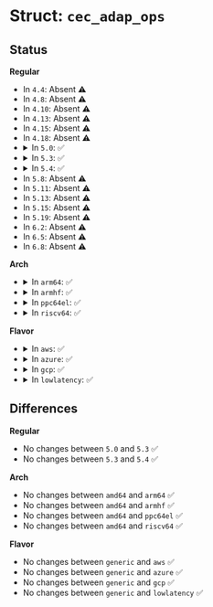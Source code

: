 # Struct: <code>cec_adap_ops</code>

## Status
<b>Regular</b>
<ul>
<li>
In <code>4.4</code>: Absent ⚠️
</li>
<li>
In <code>4.8</code>: Absent ⚠️
</li>
<li>
In <code>4.10</code>: Absent ⚠️
</li>
<li>
In <code>4.13</code>: Absent ⚠️
</li>
<li>
In <code>4.15</code>: Absent ⚠️
</li>
<li>
In <code>4.18</code>: Absent ⚠️
</li>
<li>
<details>
<summary>In <code>5.0</code>: ✅</summary>

```c
struct cec_adap_ops {
    int (*adap_enable)(struct cec_adapter *, bool);
    int (*adap_monitor_all_enable)(struct cec_adapter *, bool);
    int (*adap_monitor_pin_enable)(struct cec_adapter *, bool);
    int (*adap_log_addr)(struct cec_adapter *, u8);
    int (*adap_transmit)(struct cec_adapter *, u8, u32, struct cec_msg *);
    void (*adap_status)(struct cec_adapter *, struct seq_file *);
    void (*adap_free)(struct cec_adapter *);
    int (*error_inj_show)(struct cec_adapter *, struct seq_file *);
    bool (*error_inj_parse_line)(struct cec_adapter *, char *);
    int (*received)(struct cec_adapter *, struct cec_msg *);
};
```
</details>
</li>
<li>
<details>
<summary>In <code>5.3</code>: ✅</summary>

```c
struct cec_adap_ops {
    int (*adap_enable)(struct cec_adapter *, bool);
    int (*adap_monitor_all_enable)(struct cec_adapter *, bool);
    int (*adap_monitor_pin_enable)(struct cec_adapter *, bool);
    int (*adap_log_addr)(struct cec_adapter *, u8);
    int (*adap_transmit)(struct cec_adapter *, u8, u32, struct cec_msg *);
    void (*adap_status)(struct cec_adapter *, struct seq_file *);
    void (*adap_free)(struct cec_adapter *);
    int (*error_inj_show)(struct cec_adapter *, struct seq_file *);
    bool (*error_inj_parse_line)(struct cec_adapter *, char *);
    int (*received)(struct cec_adapter *, struct cec_msg *);
};
```
</details>
</li>
<li>
<details>
<summary>In <code>5.4</code>: ✅</summary>

```c
struct cec_adap_ops {
    int (*adap_enable)(struct cec_adapter *, bool);
    int (*adap_monitor_all_enable)(struct cec_adapter *, bool);
    int (*adap_monitor_pin_enable)(struct cec_adapter *, bool);
    int (*adap_log_addr)(struct cec_adapter *, u8);
    int (*adap_transmit)(struct cec_adapter *, u8, u32, struct cec_msg *);
    void (*adap_status)(struct cec_adapter *, struct seq_file *);
    void (*adap_free)(struct cec_adapter *);
    int (*error_inj_show)(struct cec_adapter *, struct seq_file *);
    bool (*error_inj_parse_line)(struct cec_adapter *, char *);
    int (*received)(struct cec_adapter *, struct cec_msg *);
};
```
</details>
</li>
<li>
In <code>5.8</code>: Absent ⚠️
</li>
<li>
In <code>5.11</code>: Absent ⚠️
</li>
<li>
In <code>5.13</code>: Absent ⚠️
</li>
<li>
In <code>5.15</code>: Absent ⚠️
</li>
<li>
In <code>5.19</code>: Absent ⚠️
</li>
<li>
In <code>6.2</code>: Absent ⚠️
</li>
<li>
In <code>6.5</code>: Absent ⚠️
</li>
<li>
In <code>6.8</code>: Absent ⚠️
</li>
</ul>
<b>Arch</b>
<ul>
<li>
<details>
<summary>In <code>arm64</code>: ✅</summary>

```c
struct cec_adap_ops {
    int (*adap_enable)(struct cec_adapter *, bool);
    int (*adap_monitor_all_enable)(struct cec_adapter *, bool);
    int (*adap_monitor_pin_enable)(struct cec_adapter *, bool);
    int (*adap_log_addr)(struct cec_adapter *, u8);
    int (*adap_transmit)(struct cec_adapter *, u8, u32, struct cec_msg *);
    void (*adap_status)(struct cec_adapter *, struct seq_file *);
    void (*adap_free)(struct cec_adapter *);
    int (*error_inj_show)(struct cec_adapter *, struct seq_file *);
    bool (*error_inj_parse_line)(struct cec_adapter *, char *);
    int (*received)(struct cec_adapter *, struct cec_msg *);
};
```
</details>
</li>
<li>
<details>
<summary>In <code>armhf</code>: ✅</summary>

```c
struct cec_adap_ops {
    int (*adap_enable)(struct cec_adapter *, bool);
    int (*adap_monitor_all_enable)(struct cec_adapter *, bool);
    int (*adap_monitor_pin_enable)(struct cec_adapter *, bool);
    int (*adap_log_addr)(struct cec_adapter *, u8);
    int (*adap_transmit)(struct cec_adapter *, u8, u32, struct cec_msg *);
    void (*adap_status)(struct cec_adapter *, struct seq_file *);
    void (*adap_free)(struct cec_adapter *);
    int (*error_inj_show)(struct cec_adapter *, struct seq_file *);
    bool (*error_inj_parse_line)(struct cec_adapter *, char *);
    int (*received)(struct cec_adapter *, struct cec_msg *);
};
```
</details>
</li>
<li>
<details>
<summary>In <code>ppc64el</code>: ✅</summary>

```c
struct cec_adap_ops {
    int (*adap_enable)(struct cec_adapter *, bool);
    int (*adap_monitor_all_enable)(struct cec_adapter *, bool);
    int (*adap_monitor_pin_enable)(struct cec_adapter *, bool);
    int (*adap_log_addr)(struct cec_adapter *, u8);
    int (*adap_transmit)(struct cec_adapter *, u8, u32, struct cec_msg *);
    void (*adap_status)(struct cec_adapter *, struct seq_file *);
    void (*adap_free)(struct cec_adapter *);
    int (*error_inj_show)(struct cec_adapter *, struct seq_file *);
    bool (*error_inj_parse_line)(struct cec_adapter *, char *);
    int (*received)(struct cec_adapter *, struct cec_msg *);
};
```
</details>
</li>
<li>
<details>
<summary>In <code>riscv64</code>: ✅</summary>

```c
struct cec_adap_ops {
    int (*adap_enable)(struct cec_adapter *, bool);
    int (*adap_monitor_all_enable)(struct cec_adapter *, bool);
    int (*adap_monitor_pin_enable)(struct cec_adapter *, bool);
    int (*adap_log_addr)(struct cec_adapter *, u8);
    int (*adap_transmit)(struct cec_adapter *, u8, u32, struct cec_msg *);
    void (*adap_status)(struct cec_adapter *, struct seq_file *);
    void (*adap_free)(struct cec_adapter *);
    int (*error_inj_show)(struct cec_adapter *, struct seq_file *);
    bool (*error_inj_parse_line)(struct cec_adapter *, char *);
    int (*received)(struct cec_adapter *, struct cec_msg *);
};
```
</details>
</li>
</ul>
<b>Flavor</b>
<ul>
<li>
<details>
<summary>In <code>aws</code>: ✅</summary>

```c
struct cec_adap_ops {
    int (*adap_enable)(struct cec_adapter *, bool);
    int (*adap_monitor_all_enable)(struct cec_adapter *, bool);
    int (*adap_monitor_pin_enable)(struct cec_adapter *, bool);
    int (*adap_log_addr)(struct cec_adapter *, u8);
    int (*adap_transmit)(struct cec_adapter *, u8, u32, struct cec_msg *);
    void (*adap_status)(struct cec_adapter *, struct seq_file *);
    void (*adap_free)(struct cec_adapter *);
    int (*error_inj_show)(struct cec_adapter *, struct seq_file *);
    bool (*error_inj_parse_line)(struct cec_adapter *, char *);
    int (*received)(struct cec_adapter *, struct cec_msg *);
};
```
</details>
</li>
<li>
<details>
<summary>In <code>azure</code>: ✅</summary>

```c
struct cec_adap_ops {
    int (*adap_enable)(struct cec_adapter *, bool);
    int (*adap_monitor_all_enable)(struct cec_adapter *, bool);
    int (*adap_monitor_pin_enable)(struct cec_adapter *, bool);
    int (*adap_log_addr)(struct cec_adapter *, u8);
    int (*adap_transmit)(struct cec_adapter *, u8, u32, struct cec_msg *);
    void (*adap_status)(struct cec_adapter *, struct seq_file *);
    void (*adap_free)(struct cec_adapter *);
    int (*error_inj_show)(struct cec_adapter *, struct seq_file *);
    bool (*error_inj_parse_line)(struct cec_adapter *, char *);
    int (*received)(struct cec_adapter *, struct cec_msg *);
};
```
</details>
</li>
<li>
<details>
<summary>In <code>gcp</code>: ✅</summary>

```c
struct cec_adap_ops {
    int (*adap_enable)(struct cec_adapter *, bool);
    int (*adap_monitor_all_enable)(struct cec_adapter *, bool);
    int (*adap_monitor_pin_enable)(struct cec_adapter *, bool);
    int (*adap_log_addr)(struct cec_adapter *, u8);
    int (*adap_transmit)(struct cec_adapter *, u8, u32, struct cec_msg *);
    void (*adap_status)(struct cec_adapter *, struct seq_file *);
    void (*adap_free)(struct cec_adapter *);
    int (*error_inj_show)(struct cec_adapter *, struct seq_file *);
    bool (*error_inj_parse_line)(struct cec_adapter *, char *);
    int (*received)(struct cec_adapter *, struct cec_msg *);
};
```
</details>
</li>
<li>
<details>
<summary>In <code>lowlatency</code>: ✅</summary>

```c
struct cec_adap_ops {
    int (*adap_enable)(struct cec_adapter *, bool);
    int (*adap_monitor_all_enable)(struct cec_adapter *, bool);
    int (*adap_monitor_pin_enable)(struct cec_adapter *, bool);
    int (*adap_log_addr)(struct cec_adapter *, u8);
    int (*adap_transmit)(struct cec_adapter *, u8, u32, struct cec_msg *);
    void (*adap_status)(struct cec_adapter *, struct seq_file *);
    void (*adap_free)(struct cec_adapter *);
    int (*error_inj_show)(struct cec_adapter *, struct seq_file *);
    bool (*error_inj_parse_line)(struct cec_adapter *, char *);
    int (*received)(struct cec_adapter *, struct cec_msg *);
};
```
</details>
</li>
</ul>

## Differences
<b>Regular</b>
<ul>
<li>
No changes between <code>5.0</code> and <code>5.3</code> ✅
</li>
<li>
No changes between <code>5.3</code> and <code>5.4</code> ✅
</li>
</ul>
<b>Arch</b>
<ul>
<li>
No changes between <code>amd64</code> and <code>arm64</code> ✅
</li>
<li>
No changes between <code>amd64</code> and <code>armhf</code> ✅
</li>
<li>
No changes between <code>amd64</code> and <code>ppc64el</code> ✅
</li>
<li>
No changes between <code>amd64</code> and <code>riscv64</code> ✅
</li>
</ul>
<b>Flavor</b>
<ul>
<li>
No changes between <code>generic</code> and <code>aws</code> ✅
</li>
<li>
No changes between <code>generic</code> and <code>azure</code> ✅
</li>
<li>
No changes between <code>generic</code> and <code>gcp</code> ✅
</li>
<li>
No changes between <code>generic</code> and <code>lowlatency</code> ✅
</li>
</ul>

